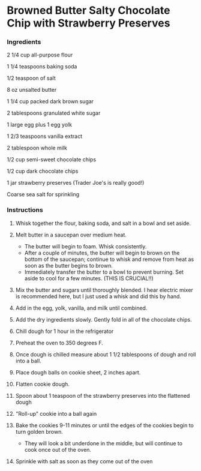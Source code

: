 # Browned Butter Salty Chocolate Chip with Strawberry Preserves

### Ingredients
2 1/4 cup all-purpose flour

1 1/4 teaspoons baking soda

1/2 teaspoon of salt

8 oz unsalted butter

1 1/4 cup packed dark brown sugar

2 tablespoons granulated white sugar

1 large egg plus 1 egg yolk

1 2/3 teaspoons vanilla extract

2 tablespoon whole milk

1/2 cup semi-sweet chocolate chips

1/2 cup dark chocolate chips

1 jar strawberry preserves (Trader Joe's is really good!)

Coarse sea salt for sprinkling

### Instructions
1. Whisk together the flour, baking soda, and salt in a bowl and set aside.
2. Melt butter in a saucepan over medium heat.
	* The butter will begin to foam. Whisk consistently.
	* After a couple of minutes, the butter will begin to brown on the bottom of the saucepan; continue to whisk and remove from heat as soon as the butter begins to brown.
	* Immediately transfer the butter to a bowl to prevent burning. Set aside to cool for a few minutes. (THIS IS CRUCIAL!!)

3. Mix the butter and sugars until thoroughly blended. I hear electric mixer is recommended here, but I just used a whisk and did this by hand.
4. Add in the egg, yolk, vanilla, and milk until combined.
5. Add the dry ingredients slowly. Gently fold in all of the chocolate chips.
6. Chill dough for 1 hour in the refrigerator
7. Preheat the oven to 350 degrees F.
8. Once dough is chilled measure about 1 1/2 tablespoons of dough and roll into a ball.
9. Place dough balls on cookie sheet, 2 inches apart.
10. Flatten cookie dough.
11. Spoon about 1 teaspoon of the strawberry preserves into the flattened dough
12. "Roll-up" cookie into a ball again
13. Bake the cookies 9-11 minutes or until the edges of the cookies begin to turn golden brown.
	* They will look a bit underdone in the middle, but will continue to cook once out of the oven.
14. Sprinkle with salt as soon as they come out of the oven
